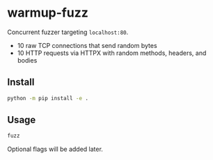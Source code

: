 # warmup-fuzz

Concurrent fuzzer targeting `localhost:80`.

- 10 raw TCP connections that send random bytes
- 10 HTTP requests via HTTPX with random methods, headers, and bodies

## Install

```bash
python -m pip install -e .
```

## Usage

```bash
fuzz
```

Optional flags will be added later.


